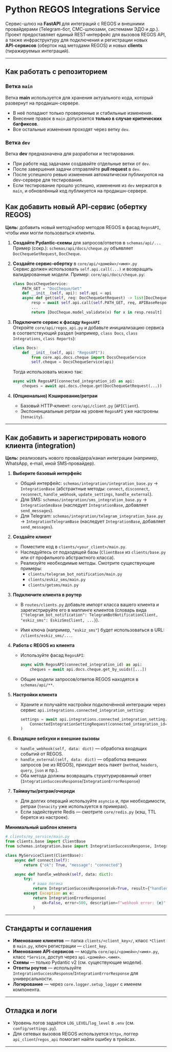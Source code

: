 # Python REGOS Integrations Service

Сервис-шлюз на **FastAPI** для интеграций с REGOS и внешними провайдерами (Telegram-бот, СМС-шлюзами, системами ЭДО и др.).
Проект предоставляет единый REST‑интерфейс для вызовов REGOS API, а также инфраструктуру для
подключения и регистрации новых **API‑сервисов** (оберток над методами REGOS) и новых **clients** (тиражируемых интеграций).

---
## Как работать с репозиторием

### Ветка `main`
Ветка **main** используется для хранения актуального кода, который развернут на продакшн-сервере.  
- В неё попадают только проверенные и стабильные изменения.  
- Внесение правок в `main` допускается **только в случае критических багфиксов**.  
- Все остальные изменения проходят через ветку `dev`.  

### Ветка `dev`
Ветка **dev** предназначена для разработки и тестирования.  
- При работе над задачами создавайте отдельные ветки от `dev`.  
- После завершения задачи отправляйте **pull request** в `dev`.  
- После успешного ревью изменения автоматически публикуются на dev-сервере для тестирования.  
- Если тестирование прошло успешно, изменения из `dev` мержатся в `main`, и обновлённый код публикуется на продакшн-сервере.  


## Как добавить новый API‑сервис (обертку REGOS)

**Цель:** добавить новый метод/набор методов REGOS в фасад `RegosAPI`, чтобы ими могли пользоваться клиенты.

1) **Создайте Pydantic‑схемы** для запросов/ответов в `schemas/api/...`  
   Пример (сокр.): `schemas/api/docs/cheque.py` объявляет `DocChequeGetRequest`, `DocCheque`.

2) **Создайте сервис‑обертку** в `core/api/<домейн>/<имя>.py`  
   Сервис должен использовать `self.api.call(...)` и возвращать валидированные модели.
   Пример: `core/api/docs/cheque.py`:
   ```python
   class DocsChequeService:
       PATH_GET = "DocCheque/Get"
       def __init__(self, api): self.api = api
       async def get(self, req: DocChequeGetRequest) -> list[DocCheque]:
           resp = await self.api.call(self.PATH_GET, req, APIBaseResponse)
           ...
           return [DocCheque.model_validate(x) for x in resp.result]
   ```

3) **Подключите сервис к фасаду `RegosAPI`**  
   Откройте `core/api/regos_api.py` и добавьте инициализацию сервиса
   в соответствующий раздел (например, `class Docs`, `class Integrations`, `class Reports`):
   ```python
   class Docs:
       def __init__(self, api: "RegosAPI"):
           from core.api.docs.cheque import DocsChequeService
           self.cheque = DocsChequeService(api)
   ```
   Тогда использовать можно так:
   ```python
   async with RegosAPI(connected_integration_id) as api:
       cheques = await api.docs.cheque.get(DocChequeGetRequest(...))
   ```

4) **(Опционально) Кэширование/ретраи**  
   - Базовый HTTP‑клиент: `core/api/client.py` (`APIClient`).  
   - Экспоненциальные ретраи на уровне `RegosAPI` уже настроены (`tenacity`).

---

## Как добавить и зарегистрировать нового клиента (integration)

**Цель:** реализовать нового провайдера/канал интеграции (например, WhatsApp, e‑mail, иной SMS‑провайдер).

1) **Выберите базовый интерфейс**
   - Общий интерфейс: `schemas/integration/integration_base.py` → `IntegrationBase` (абстрактные методы: `connect`, `disconnect`, `reconnect`, `handle_webhook`, `update_settings`, `handle_external`).
   - Для SMS: `schemas/integration/sms_integration_base.py` → `IntegrationSmsBase` (наследует `IntegrationBase`, добавляет `send_messages`).
   - Для Telegram: `schemas/integration/telegram_integration_base.py` → `IntegrationTelegramBase` (наследует `IntegrationBase`, добавляет `send_messages`).

2) **Создайте клиент**
   - Поместите код в `clients/<your_client>/main.py`.
   - Наследуйтесь от подходящей базы (`ClientBase` из `clients/base.py` или от профильного абстрактного класса).  
   - Реализуйте необходимые методы. Смотрите существующие примеры:
     - `clients/telegram_bot_notification/main.py`
     - `clients/eskiz_sms/main.py`
     - `clients/getsms/main.py`

3) **Подключите клиента в роутер**
   - В `routes/clients.py` добавьте импорт класса вашего клиента и зарегистрируйте его в маппинге клиентов (словарь вида `{"telegram_bot_notification": TelegramBotNotificationClient, "eskiz_sms": EskizSmsClient, ...}`).

   - Имя ключа (например, `"eskiz_sms"`) будет использоваться в URL: `/clients/eskiz_sms/...`.

4) **Работа с REGOS из клиента**
   - Используйте фасад `RegosAPI`:
     ```python
     async with RegosAPI(connected_integration_id) as api:
         cheques = await api.docs.cheque.get_by_uuids([...])
     ```
   - Общие модели запросов/ответов REGOS находятся в `schemas/api/**`.

5) **Настройки клиента**
   - Храните и получайте настройки подключённой интеграции через сервис `api.integrations.connected_integration_setting`:
     ```python
     settings = await api.integrations.connected_integration_setting.get(
         ConnectedIntegrationSettingRequest(connected_integration_id=connected_integration_id)
     )
     ```

6) **Входящие вебхуки и внешние вызовы**
   - `handle_webhook(self, data: dict)` — обработка входящих событий от REGOS.
   - `handle_external(self, data: dict)` — обработка внешних запросов (не из REGOS), приходит весь пакет (`method`, `headers`, `query`, `json` и пр.).
   - Оба метода должны возвращать структурированный ответ (`IntegrationSuccessResponse`/`IntegrationErrorResponse`)

7) **Таймауты/ретраи/очереди**
   - Для долгих операций используйте `asyncio` и, при необходимости, ретраи (`tenacity` уже используется в примерах).
   - Если задействуете Redis — смотрите `core/redis.py` (кэш, TTL берется из настроек).

**Минимальный шаблон клиента**
```python
# clients/my_service/main.py
from clients.base import ClientBase
from schemas.integration.base import IntegrationSuccessResponse, IntegrationErrorResponse

class MyServiceClient(ClientBase):
    async def connect(self):
        return {"ok": True, "message": "connected"}

    async def handle_webhook(self, data: dict):
        try:
            # ваша логика
            return IntegrationSuccessResponse(ok=True, result={"handled": True})
        except Exception as e:
            return IntegrationErrorResponse(
                ok=False, error=500, description=f"webhook error: {e}"
            )
```

---

## Стандарты и соглашения

- **Именование клиентов** — папка `clients/<client_key>/`, класс `*Client` в `main.py`, ключ регистрации — `client_key`.
- **Именование API‑сервисов** — модуль `core/api/<домейн>/<имя>.py`, класс `*Service`, доступ через `api.<домейн>.<имя>`.
- **Схемы** — только Pydantic v2 (см. существующие модели).
- **Ответы роутов** — используйте `IntegrationSuccessResponse`/`IntegrationErrorResponse` для универсальности.
- **Логирование** — через `core.logger.setup_logger` с именем компонента.

---

## Отладка и логи

- Уровень логов задаётся `LOG_LEVEL`/`log_level` в `.env` (см. `config/settings.py`).
- Для сетевых вызовов REGOS используется `httpx`, логгер `api_client`/`regos_api` помогает найти ошибку в трейсах.

---


